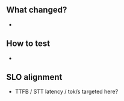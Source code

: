## What changed?
- 


## How to test
- 


## SLO alignment
- TTFB / STT latency / tok/s targeted here?
